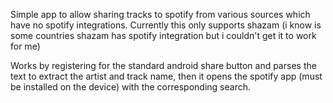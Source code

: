 Simple app to allow sharing tracks to spotify from various sources which have no spotify integrations.
Currently this only supports shazam (i know is some countries shazam has spotify integration but i couldn't get it to work for me)

Works by registering for the standard android share button and parses the text to extract the artist and track name, 
then it opens the spotify app (must be installed on the device) with the corresponding search.

